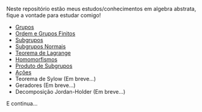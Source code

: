 Neste repositório estão meus estudos/conhecimentos em algebra abstrata, fique a vontade para estudar comigo!

- [Grupos](/page%201.md)
- [Ordem e Grupos Finitos](/page%202.md)
- [Subgrupos](/page%203.md)
- [Subgrupos Normais](/page%204.md)
- [Teorema de Lagrange](/page%205.md)
- [Homomorfismos](/page%206.md)
- [Produto de Subgrupos](/page%207.md)
- [Ações](/page%208.md)
- Teorema de Sylow (Em breve...)
- Geradores (Em breve...)
- Decomposição Jordan-Holder (Em breve...)

E continua...